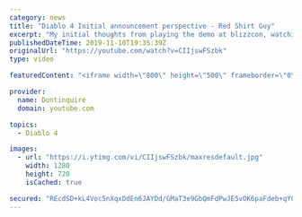 ```yaml
---
category: news
title: "Diablo 4 Initial announcement perspective - Red Shirt Guy"
excerpt: "My initial thoughts from playing the demo at blizzcon, watching the developer interviews, and listening to the wacky Q&A from the systems and features panel."
publishedDateTime: 2019-11-10T19:35:39Z
originalUrl: "https://youtube.com/watch?v=CIIjswFSzbk"
type: video

featuredContent: "<iframe width=\"800\" height=\"500\" frameborder=\"0\" src=\"https://www.youtube.com/embed/CIIjswFSzbk\" allow=\"accelerometer; autoplay; encrypted-media; gyroscope; picture-in-picture\" allowfullscreen></iframe>"

provider:
  name: Dontinquire
  domain: youtube.com

topics:
  - Diablo 4

images:
  - url: "https://i.ytimg.com/vi/CIIjswFSzbk/maxresdefault.jpg"
    width: 1280
    height: 720
    isCached: true

secured: "REcdSD+kL4Voc5nXqxDdEn6JAYDd/GMaT3e9GbQmFdPwJE5vOK6paFdeb+qYGuOd6f7biADmgbi8GlQuD9WNI5qSBD4B8oUynOKipdB9J+XLEbvCGIFxMFbYDOs4/o/51iQ0oTiT9khfdozNQNN95jOE0ZMU0Vq9T4Etpd0qEdVo6PDYZJ63cABwPqbXxyzA4u+BspjeAfdakGBorMe9RSbKcVJ6v2Ttv7JFc9q7U/3kob+JvhGtfpyo99Rj2C3fXm/gBueojcpCuvd/u8++RKEqCd3fmzbyMNgiFLq9q3TERFExR89ABt8ptGDVyAZhyVQgtal1hdw0qbcRrVPE8Uble5ZdwewjZKXIJ6OH2LCkkHSl5JqbIKGAocrtr/SD0lhydmYacAKzDMk5lgfJgSkAas0oqzcUUH0idNHhPB7AwyBC4GV+O6bE67KZNYg+;JZBlTihBDhOIxqGHptRDvg=="
---
```


